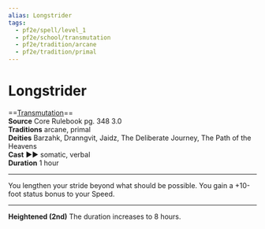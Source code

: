 ```yaml
---
alias: Longstrider
tags:
  - pf2e/spell/level_1
  - pf2e/school/transmutation
  - pf2e/tradition/arcane
  - pf2e/tradition/primal
---
```


# Longstrider

==[Transmutation](../../../Traits/Transmutation.md)==  
__Source__ Core Rulebook pg. 348 3.0  
**Traditions** arcane, primal  
**Deities** Barzahk, Dranngvit, Jaidz, The Deliberate Journey, The Path of the Heavens  
**Cast** ►► somatic, verbal  
**Duration** 1 hour

---

You lengthen your stride beyond what should be possible. You gain a +10-foot status bonus to your Speed.

<hr>

**Heightened (2nd)** The duration increases to 8 hours.
